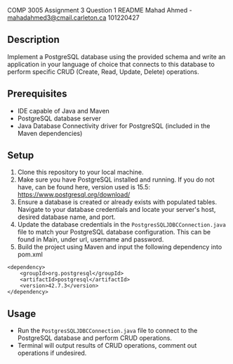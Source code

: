 COMP 3005 Assignment 3 Question 1 README
Mahad Ahmed - mahadahmed3@cmail.carleton.ca
101220427

## Description
Implement a PostgreSQL database using the provided schema and write an application in your language of choice that
connects to this database to perform specific CRUD (Create, Read, Update, Delete) operations.

## Prerequisites

- IDE capable of Java and Maven
- PostgreSQL database server
- Java Database Connectivity driver for PostgreSQL (included in the Maven dependencies)

## Setup

1. Clone this repository to your local machine.
2. Make sure you have PostgreSQL installed and running. If you do not have, can be found here, version used is 15.5: https://www.postgresql.org/download/
3. Ensure a database is created or already exists with populated tables. Navigate to your database credentials and locate your server's host,
desired database name, and port.
4. Update the database credentials in the `PostgresSQLJDBCConnection.java` file to match your PostgreSQL database
configuration. This can be found in Main, under url, username and password.
5. Build the project using Maven and input the following dependency into pom.xml
```
<dependency>
    <groupId>org.postgresql</groupId>
    <artifactId>postgresql</artifactId>
    <version>42.7.3</version>
</dependency>
```
## Usage

- Run the `PostgresSQLJDBCConnection.java` file to connect to the PostgreSQL database and perform CRUD operations.
- Terminal will output results of CRUD operations, comment out operations if undesired.

